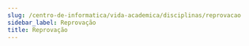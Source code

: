 ```yaml
---
slug: /centro-de-informatica/vida-academica/disciplinas/reprovacao
sidebar_label: Reprovação
title: Reprovação
---
```

